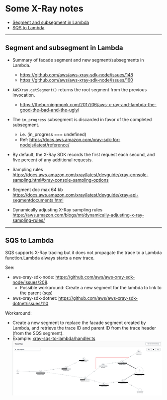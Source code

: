 # Some X-Ray notes

- [Segment and subsegment in Lambda](#segment-and-subsegment-in-lambda)
- [SQS to Lambda](#sqs-to-lambda)

---
## Segment and subsegment in Lambda

- Summary of facade segment and new segment/subsegments in Lambda.
    - https://github.com/aws/aws-xray-sdk-node/issues/148
    - https://github.com/aws/aws-xray-sdk-node/issues/160

- `AWSXray.getSegment()` returns the root segment from the previous invocation.
    - https://theburningmonk.com/2017/06/aws-x-ray-and-lambda-the-good-the-bad-and-the-ugly/

- The `in_progress` subsegment is discarded in favor of the completed subsegment.
    - i.e. (in_progress === undefined)
    - Ref: https://docs.aws.amazon.com/xray-sdk-for-nodejs/latest/reference/

- By default, the X-Ray SDK records the first request each second, and five percent of any additional requests.

- Sampling rules
  https://docs.aws.amazon.com/xray/latest/devguide/xray-console-sampling.html#xray-console-sampling-options

- Segment doc max 64 kb
  https://docs.aws.amazon.com/xray/latest/devguide/xray-api-segmentdocuments.html

- Dynamically adjusting X-Ray sampling rules
  https://aws.amazon.com/blogs/mt/dynamically-adjusting-x-ray-sampling-rules/

---
## SQS to Lambda

SQS supports X-Ray tracing but it does not propagate the trace to a Lambda function.Lambda always starts a new trace.

See:
- aws-xray-sdk-node: https://github.com/aws/aws-xray-sdk-node/issues/208.
    - Possible workaround: Create a new segment for the lambda to link to the parent (sqs)
- aws-xray-sdk-dotnet: https://github.com/aws/aws-xray-sdk-dotnet/issues/110

Workaround:
- Create a new segment to replace the facade segment created by Lambda, and retrieve the trace ID and parent ID from the trace header (from the SQS segment).
- Example: [xray-sqs-to-lambda/handler.ts](xray-sqs-to-lambda/handler.ts)
![(xray-sqs-to-lambda](xray-sqs-to-lambda/x-ray-sqs-to-lambda-to-others.png)
